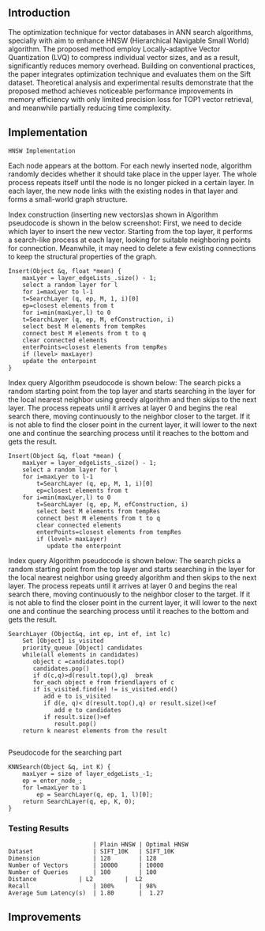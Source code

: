 

## Introduction

 The optimization technique for vector databases in ANN search algorithms, specially with aim to enhance HNSW (Hierarchical Navigable Small World) algorithm. The proposed method employ Locally-adaptive Vector Quantization (LVQ) to compress individual vector sizes, and as a result, significantly reduces memory overhead. Building on conventional practices, the paper integrates optimization technique and evaluates them on the Sift dataset. Theoretical analysis and experimental results demonstrate that the proposed method achieves noticeable performance improvements in memory efficiency with only limited precision loss for TOP1 vector retrieval, and meanwhile partially reducing time complexity.


## Implementation

	HNSW Implementation
Each node appears at the bottom. For each newly inserted node, algorithm randomly decides whether it should take place in the upper layer.  The whole process repeats itself until the node is no longer picked in a certain layer. In each layer, the new node links with the existing nodes in that layer and forms a small-world graph structure. 
 
Index construction (inserting new vectors)as shown in
Algorithm pseudocode is shown in the below screenshot: First, we need to decide which layer to insert the new vector. Starting from the top layer, it performs a search-like process at each layer, looking for suitable neighboring points for connection. Meanwhile, it may need to delete a few existing connections to keep the structural properties of the graph.


```
Insert(Object &q, float *mean) {
    maxLyer = layer_edgeLists_.size() - 1;
    select a random layer for l
    for i=maxLyer to l-1 
    t=SearchLayer (q, ep, M, 1, i)[0]  
    ep=closest elements from t
    for i=min(maxLyer,l) to 0
    t=SearchLayer (q, ep, M, efConstruction, i) 
    select best M elements from tempRes
    connect best M elements from t to q 
    clear connected elements 
    enterPoints=closest elements from tempRes 
    if (level> maxLayer) 
    update the enterpoint
}
```

Index query
Algorithm pseudocode is shown below: The search picks a random starting point from the top layer and starts searching in the layer for the local nearest neighbor using greedy algorithm and then skips to the next layer.  The process repeats until it arrives at layer 0 and begins the real search there, moving continuously to the neighbor closer to the target.  If it is not able to find the closer point in the current layer, it will lower to the next one and continue the searching process until it reaches to the bottom and gets the result.

```
Insert(Object &q, float *mean) {
    maxLyer = layer_edgeLists_.size() - 1;
    select a random layer for l
    for i=maxLyer to l-1 
        t=SearchLayer (q, ep, M, 1, i)[0]  
        ep=closest elements from t
    for i=min(maxLyer,l) to 0
        t=SearchLayer (q, ep, M, efConstruction, i) 
        select best M elements from tempRes
        connect best M elements from t to q 
        clear connected elements 
        enterPoints=closest elements from tempRes 
        if (level> maxLayer) 
           update the enterpoint  

```

Index query
Algorithm pseudocode is shown below: The search picks a random starting point from the top layer and starts searching in the layer for the local nearest neighbor using greedy algorithm and then skips to the next layer.  The process repeats until it arrives at layer 0 and begins the real search there, moving continuously to the neighbor closer to the target.  If it is not able to find the closer point in the current layer, it will lower to the next one and continue the searching process until it reaches to the bottom and gets the result.

```
SearchLayer (Object&q, int ep, int ef, int lc) 
    Set [Object] is_visited
    priority_queue [Object] candidates 
    while(all elements in candidates)
       object c =candidates.top() 
       candidates.pop()
       if d(c,q)>d(result.top(),q)  break 
       for_each object e from friendlayers of c 
       if is_visited.find(e) != is_visited.end()
          add e to is_visited 
          if d(e, q)< d(result.top(),q) or result.size()<ef 
             add e to candidates
          if result.size()>ef 
             result.pop()
    return k nearest elements from the result


```
Pseudocode for the searching part
```
KNNSearch(Object &q, int K) {
    maxLyer = size of layer_edgeLists_-1;
    ep = enter_node_;
    for l=maxLyer to 1
        ep = SearchLayer(q, ep, 1, l)[0];
    return SearchLayer(q, ep, K, 0);
}

```
### Testing Results


                            | Plain HNSW | Optimal HNSW
    Dataset                 | SIFT_10K   | SIFT_10K
    Dimension               | 128        | 128   
    Number of Vectors       | 10000      | 10000
    Number of Queries       | 100	     | 100
    Distance	        | L2         |	L2
    Recall	                | 100%       | 98%
    Average Sum Latency(s)  | 1.80       |	1.27




## Improvements
